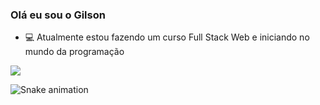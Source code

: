 ### Olá eu sou o Gilson

- 💻 Atualmente estou fazendo um curso Full Stack Web e iniciando no mundo da programação

<img src="https://github-readme-stats.vercel.app/api?username=gilsoncbsj&show_icons=true&rank_icon=github&theme=algolia" />


![Snake animation](https://github.com/gilsoncbsj/gilsoncbsj/blob/output/github-contribution-grid-snake.svg)

